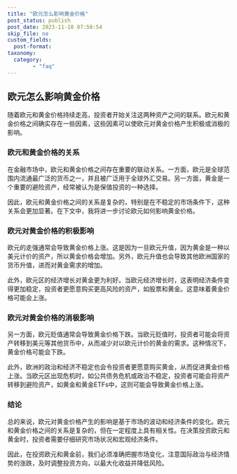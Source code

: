 ```yaml
---
title: "欧元怎么影响黄金价格"
post_status: publish
post_date: 2023-11-10 07:50:54
skip_file: no
custom_fields: 
  post-format: 
taxonomy:
  category:
        - "faq"
---
```


## 欧元怎么影响黄金价格

随着欧元和黄金价格持续走高，投资者开始关注这两种资产之间的联系。欧元和黄金价格之间确实存在一些因素，这些因素可以使欧元对黄金价格产生积极或消极的影响。

### 欧元和黄金价格的关系

在金融市场中，欧元和黄金价格之间存在重要的联动关系。一方面，欧元是全球范围内流通最广泛的货币之一，并且被广泛用于全球外汇交易。另一方面，黄金是一个重要的避险资产，经常被认为是保值投资的一种选择。

因此，欧元和黄金价格之间的关系是复杂的，特别是在不稳定的市场条件下，这种关系会更加显著。在下文中，我将进一步讨论欧元如何影响黄金价格。

### 欧元对黄金价格的积极影响

欧元的走强通常会导致黄金价格上涨。这是因为一旦欧元升值，因为黄金是一种以美元计价的资产，所以黄金价格会增加。另外，欧元升值也会导致其他欧洲国家的货币升值，进而对黄金需求的增加。

此外，欧元区的经济增长对黄金更为利好。当欧元经济增长时，这表明经济条件变得更加稳定，投资者更愿意购买更高风险的资产，如股票和黄金。这意味着黄金价格可能会上涨。

### 欧元对黄金价格的消极影响

另一方面，欧元贬值通常会导致黄金价格下跌。当欧元贬值时，投资者可能会将资产转移到美元等其他货币中，从而减少对以欧元计价的黄金的需求。这种情况下，黄金价格可能会下跌。

此外，欧洲的政治和经济不稳定也会令投资者更愿意购买黄金，从而促进黄金价格上涨。当欧元区出现危机时，如公共债务危机或政治不稳定，投资者可能会将资产转移到避险资产，如黄金和黄金ETFs中，这则可能会导致黄金价格上涨。

### 结论

总的来说，欧元对黄金价格产生的影响是基于市场的波动和经济条件的变化。欧元和黄金价格之间的关系是复杂的，但在一定程度上具有相关性。在决策投资欧元和黄金时，投资者需要仔细研究市场状况和宏观经济条件。

因此，在投资欧元和黄金前，我们必须准确把握市场变化，注意国际政治与经济情势的涨跌，及时调整投资方向，以最大化收益并降低风险。
